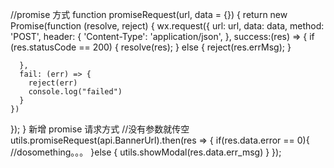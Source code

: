 //promise 方式
function promiseRequest(url, data = {}) {
  return new Promise(function (resolve, reject) {
    wx.request({
      url: url,
      data: data,
      method: 'POST',
      header: {
        'Content-Type': 'application/json',
      },
      success:(res) => {
        if (res.statusCode == 200) {
            resolve(res);
        } else {
          reject(res.errMsg);
        }

      },
      fail: (err) => {
        reject(err)
        console.log("failed")
      }
    })
  });
}
新增  promise  请求方式
        //没有参数就传空
  utils.promiseRequest(api.BannerUrl).then(res => {
      if(res.data.error == 0){
        //dosomething。。。
      }else {
          utils.showModal(res.data.err_msg)
      }
  });

